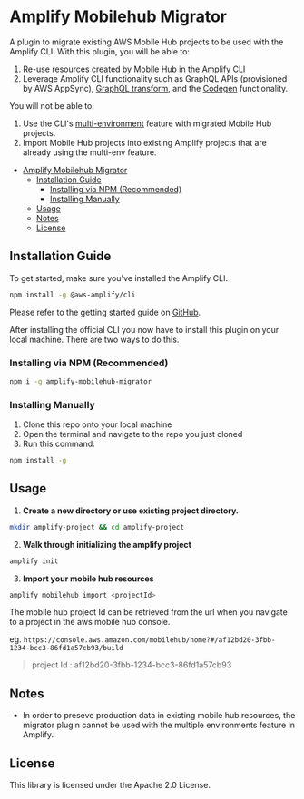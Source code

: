# Amplify Mobilehub Migrator

A plugin to migrate existing AWS Mobile Hub projects to be used with the Amplify CLI. With this plugin, you will be able to:

1. Re-use resources created by Mobile Hub in the Amplify CLI
2. Leverage Amplify CLI functionality such as GraphQL APIs (provisioned by AWS AppSync), [GraphQL transform](https://aws-amplify.github.io/docs/cli/graphql), and the [Codegen](https://aws-amplify.github.io/docs/cli/codegen) functionality.

You will not be able to:

1. Use the CLI's [multi-environment](https://aws-amplify.github.io/docs/cli/multienv) feature with migrated Mobile Hub projects.
2. Import Mobile Hub projects into existing Amplify projects that are already using the multi-env feature.

- [Amplify Mobilehub Migrator](#amplify-mobilehub-migrator)
  - [Installation Guide](#installation-guide)
    - [Installing via NPM (Recommended)](#installing-via-npm-recommended)
    - [Installing Manually](#installing-manually)
  - [Usage](#usage)
  - [Notes](#notes)
  - [License](#license)

## Installation Guide

To get started, make sure you've installed the Amplify CLI.

```bash
npm install -g @aws-amplify/cli
```

Please refer to the getting started guide on [GitHub](https://github.com/aws-amplify/amplify-cli).

After installing the official CLI you now have to install this plugin on your local machine. There are two ways to do this.

### Installing via NPM (Recommended)

```bash
npm i -g amplify-mobilehub-migrator
```

### Installing Manually

1. Clone this repo onto your local machine
2. Open the terminal and navigate to the repo you just cloned
3. Run this command:

```bash
npm install -g
```

## Usage

1. **Create a new directory or use existing project directory.**

```bash
mkdir amplify-project && cd amplify-project
```

2. **Walk through initializing the amplify project**

``` bash
amplify init
```

3. **Import your mobile hub resources**

``` bash
amplify mobilehub import <projectId>
```

The mobile hub project Id can be retrieved from the url when you navigate to a project in the aws mobile hub console.

eg. `https://console.aws.amazon.com/mobilehub/home?#/af12bd20-3fbb-1234-bcc3-86fd1a57cb93/build`
> project Id : af12bd20-3fbb-1234-bcc3-86fd1a57cb93

## Notes

- In order to preseve production data in existing mobile hub resources, the migrator plugin cannot be used with the multiple environments feature in Amplify.

## License

This library is licensed under the Apache 2.0 License.
